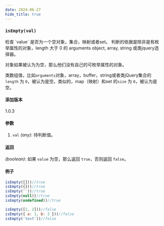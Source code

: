 ```yaml
---
date: 2024-06-27
hide_title: true
---
```

<h3>
  <code>isEmpty(val)</code>
</h3>
检查 `value` 是否为一个空对象，集合，映射或者set。 判断的依据是除非是有枚举属性的对象，length 大于 0 的 arguments object, array, string 或类jquery选择器。

对象如果被认为为空，那么他们没有自己的可枚举属性的对象。

类数组值，比如`arguments`对象，array，buffer，string或者类jQuery集合的`length` 为 `0`，被认为是空。类似的，map（映射）和set 的`size` 为 `0`，被认为是空。

#### 添加版本

1.0.3

#### 参数

1. `val` *(any)*: 待判断值。

#### 返回

*(boolean)*: 如果 `value` 为空，那么返回 `true`，否则返回 `false`。

#### 例子

```javascript
isEmpty([]))//true
isEmpty({}))//true
isEmpty(''))//true
isEmpty(null))//true
isEmpty(undefined))//true

isEmpty([1, 2]))//false
isEmpty({ a: 1, b: 2 }))//false
isEmpty('text'))//false
```
